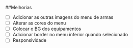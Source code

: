 ##Melhorias

- [ ] Adicionar as outras imagens do menu de armas
- [ ] Alterar as cores do menu
- [ ] Colocar o BG dos equipamentos
- [ ] Adicionar border no menu inferior quando selecionado
- [ ] Responsividade
